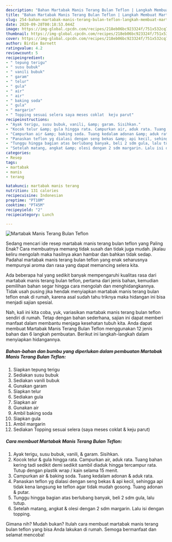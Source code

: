 ```yaml
---
description: "Bahan Martabak Manis Terang Bulan Teflon | Langkah Membuat Martabak Manis Terang Bulan Teflon Yang Paling Enak"
title: "Bahan Martabak Manis Terang Bulan Teflon | Langkah Membuat Martabak Manis Terang Bulan Teflon Yang Paling Enak"
slug: 254-bahan-martabak-manis-terang-bulan-teflon-langkah-membuat-martabak-manis-terang-bulan-teflon-yang-paling-enak
date: 2020-09-28T00:18:53.044Z
image: https://img-global.cpcdn.com/recipes/218eb06bc923324f/751x532cq70/martabak-manis-terang-bulan-teflon-foto-resep-utama.jpg
thumbnail: https://img-global.cpcdn.com/recipes/218eb06bc923324f/751x532cq70/martabak-manis-terang-bulan-teflon-foto-resep-utama.jpg
cover: https://img-global.cpcdn.com/recipes/218eb06bc923324f/751x532cq70/martabak-manis-terang-bulan-teflon-foto-resep-utama.jpg
author: Birdie Barnett
ratingvalue: 4.2
reviewcount: 5
recipeingredient:
- " tepung terigu"
- " susu bubuk"
- " vanili bubuk"
- " garam"
- " telur"
- " gula"
- " air"
- " air"
- " baking soda"
- " gula"
- " margarin"
- " Topping sesuai selera saya meses coklat  keju parut"
recipeinstructions:
- "Ayak terigu, susu bubuk, vanili, &amp; garam. Sisihkan."
- "Kocok telur &amp; gula hingga rata. Campurkan air, aduk rata. Tuang bahan kering tadi sedikit demi sedikit sambil diaduk hingga tercampur rata. Tutup dengan plastik wrap / kain selama 15 menit."
- "Campurkan air &amp; baking soda. Tuang kedalam adonan &amp; aduk rata."
- "Panaskan teflon yg dialasi dengan seng bekas &amp; api kecil, sehingga api tidak kena langsung ke teflon agar tidak mudah gosong. Tuang adonan &amp; putar."
- "Tunggu hingga bagian atas berlubang banyak, beli 2 sdm gula, lalu tutup."
- "Setelah matang, angkat &amp; olesi dengan 2 sdm margarin. Lalu isi dengan topping."
categories:
- Resep
tags:
- martabak
- manis
- terang

katakunci: martabak manis terang 
nutrition: 131 calories
recipecuisine: Indonesian
preptime: "PT10M"
cooktime: "PT45M"
recipeyield: "2"
recipecategory: Lunch

---
```



![Martabak Manis Terang Bulan Teflon](https://img-global.cpcdn.com/recipes/218eb06bc923324f/751x532cq70/martabak-manis-terang-bulan-teflon-foto-resep-utama.jpg)

Sedang mencari ide resep martabak manis terang bulan teflon yang Paling Enak? Cara membuatnya memang tidak susah dan tidak juga mudah. jikalau keliru mengolah maka hasilnya akan hambar dan bahkan tidak sedap. Padahal martabak manis terang bulan teflon yang enak seharusnya mempunyai aroma dan rasa yang dapat memancing selera kita.



Ada beberapa hal yang sedikit banyak mempengaruhi kualitas rasa dari martabak manis terang bulan teflon, pertama dari jenis bahan, kemudian pemilihan bahan segar hingga cara mengolah dan menghidangkannya. Tidak usah pusing jika hendak menyiapkan martabak manis terang bulan teflon enak di rumah, karena asal sudah tahu triknya maka hidangan ini bisa menjadi sajian spesial.


Nah, kali ini kita coba, yuk, variasikan martabak manis terang bulan teflon sendiri di rumah. Tetap dengan bahan sederhana, sajian ini dapat memberi manfaat dalam membantu menjaga kesehatan tubuh kita. Anda dapat membuat Martabak Manis Terang Bulan Teflon menggunakan 12 jenis bahan dan 6 langkah pembuatan. Berikut ini langkah-langkah dalam menyiapkan hidangannya.

<!--inarticleads1-->

##### Bahan-bahan dan bumbu yang diperlukan dalam pembuatan Martabak Manis Terang Bulan Teflon:

1. Siapkan  tepung terigu
1. Sediakan  susu bubuk
1. Sediakan  vanili bubuk
1. Gunakan  garam
1. Siapkan  telur
1. Sediakan  gula
1. Siapkan  air
1. Gunakan  air
1. Ambil  baking soda
1. Siapkan  gula
1. Ambil  margarin
1. Sediakan  Topping sesuai selera (saya meses coklat &amp; keju parut)




<!--inarticleads2-->

##### Cara membuat Martabak Manis Terang Bulan Teflon:

1. Ayak terigu, susu bubuk, vanili, &amp; garam. Sisihkan.
1. Kocok telur &amp; gula hingga rata. Campurkan air, aduk rata. Tuang bahan kering tadi sedikit demi sedikit sambil diaduk hingga tercampur rata. Tutup dengan plastik wrap / kain selama 15 menit.
1. Campurkan air &amp; baking soda. Tuang kedalam adonan &amp; aduk rata.
1. Panaskan teflon yg dialasi dengan seng bekas &amp; api kecil, sehingga api tidak kena langsung ke teflon agar tidak mudah gosong. Tuang adonan &amp; putar.
1. Tunggu hingga bagian atas berlubang banyak, beli 2 sdm gula, lalu tutup.
1. Setelah matang, angkat &amp; olesi dengan 2 sdm margarin. Lalu isi dengan topping.




Gimana nih? Mudah bukan? Itulah cara membuat martabak manis terang bulan teflon yang bisa Anda lakukan di rumah. Semoga bermanfaat dan selamat mencoba!
